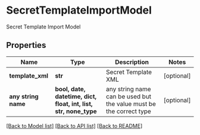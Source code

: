 # SecretTemplateImportModel

Secret Template Import Model

## Properties
Name | Type | Description | Notes
------------ | ------------- | ------------- | -------------
**template_xml** | **str** | Secret Template XML | [optional] 
**any string name** | **bool, date, datetime, dict, float, int, list, str, none_type** | any string name can be used but the value must be the correct type | [optional]

[[Back to Model list]](../README.md#documentation-for-models) [[Back to API list]](../README.md#documentation-for-api-endpoints) [[Back to README]](../README.md)



